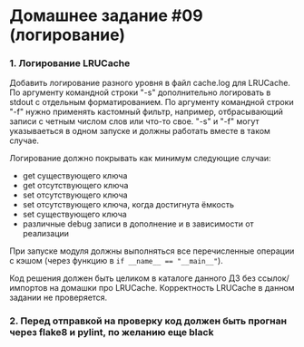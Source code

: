 # Домашнее задание #09 (логирование)

### 1. Логирование LRUCache

Добавить логирование разного уровня в файл cache.log для LRUCache.
По аргументу командной строки "-s" дополнительно логировать в stdout с отдельным форматированием.
По аргументу командной строки "-f" нужно применять кастомный фильтр, например, отбрасывающий записи c четным числом слов или что-то свое.
"-s" и "-f" могут указываеться в одном запуске и должны работать вместе в таком случае.

Логирование должно покрывать как минимум следующие случаи:
- get существующего ключа
- get отсутствующего ключа
- set отсутствующего ключа
- set отсутствующего ключа, когда достигнута ёмкость
- set существующего ключа
- различные debug записи в дополнение и в зависимости от реализации

При запуске модуля должны выполняться все перечисленные операции с кэшом (через функцию в `if __name__ == "__main__"`).

Код решения должен быть целиком в каталоге данного ДЗ без ссылок/импортов на домашки про LRUCache.
Корректность LRUCache в данном задании не проверяется.

### 2. Перед отправкой на проверку код должен быть прогнан через flake8 и pylint, по желанию еще black
